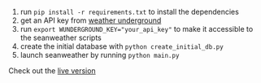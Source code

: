 1. run `pip install -r requirements.txt` to install the dependencies
2. get an API key from [weather underground](http://www.wunderground.com/weather/api/)
3. run `export WUNDERGROUND_KEY="your_api_key"` to make it accessible to the seanweather scripts
4. create the initial database with `python create_initial_db.py`
5. launch seanweather by running `python main.py`


Check out the [live version](http://www.seanweather.com)
